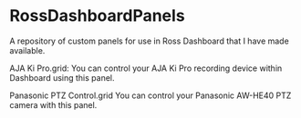 # RossDashboardPanels
A repository of custom panels for use in Ross Dashboard that I have made available.

AJA Ki Pro.grid:
You can control your AJA Ki Pro recording device within Dashboard using this panel.

Panasonic PTZ Control.grid
You can control your Panasonic AW-HE40 PTZ camera with this panel.
